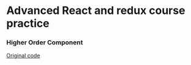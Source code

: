 # Advanced React and redux course practice

### Higher Order Component

[Original code](https://www.udemy.com/react-redux/)
